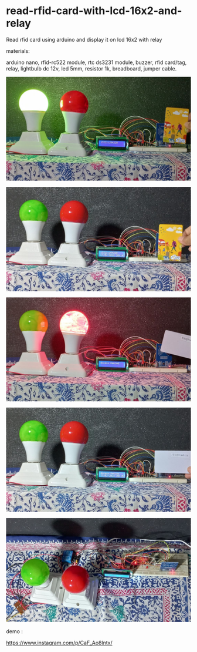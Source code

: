 # read-rfid-card-with-lcd-16x2-and-relay
Read rfid card using arduino and display it on lcd 16x2 with relay

materials:

arduino nano, rfid-rc522 module, rtc ds3231 module, buzzer, rfid card/tag, relay, lightbulb dc 12v, led 5mm, resistor 1k, breadboard, jumper cable.

![alt text](https://github.com/jenizar/read-rfid-card-with-lcd-16x2-and-relay/blob/main/Screenshot/pic1.jpg)

![alt text](https://github.com/jenizar/read-rfid-card-with-lcd-16x2-and-relay/blob/main/Screenshot/pic2.jpg)

![alt text](https://github.com/jenizar/read-rfid-card-with-lcd-16x2-and-relay/blob/main/Screenshot/pic3.jpg)

![alt text](https://github.com/jenizar/read-rfid-card-with-lcd-16x2-and-relay/blob/main/Screenshot/pic4.jpg)

![alt text](https://github.com/jenizar/read-rfid-card-with-lcd-16x2-and-relay/blob/main/Screenshot/pic5.jpg)

demo :

https://www.instagram.com/p/CaF_Ao8lntx/
